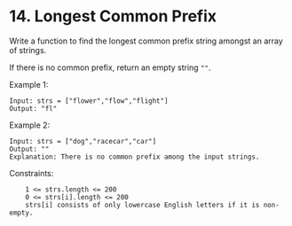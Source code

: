 # 14. Longest Common Prefix

Write a function to find the longest common prefix string amongst an array of strings.

If there is no common prefix, return an empty string `""`.


Example 1:
```
Input: strs = ["flower","flow","flight"]
Output: "fl"
```
Example 2:
```
Input: strs = ["dog","racecar","car"]
Output: ""
Explanation: There is no common prefix among the input strings.
```

Constraints:
```
    1 <= strs.length <= 200
    0 <= strs[i].length <= 200
    strs[i] consists of only lowercase English letters if it is non-empty.
```

